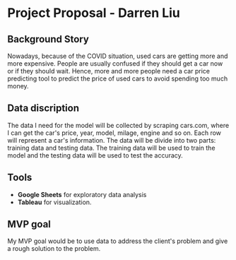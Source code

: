 # Project Proposal - Darren Liu
## Background Story

Nowadays, because of the COVID situation, used cars are getting more and more expensive.
People are usually confused if they should get a car now or if they should wait. Hence,
more and more people need a car price predicting tool to predict the price of used cars
to avoid spending too much money.

## Data discription

The data I need for the model will be collected by scraping cars.com, where I can get
the car's price, year, model, milage, engine and so on. Each row will represent a car's
information. The data will be divide into two parts: training data and testing data. The
training data will be used to train the model and the testing data will be used to test
the accuracy.

## Tools
* **Google Sheets** for exploratory data analysis
* **Tableau** for visualization.

## MVP goal
My MVP goal would be to use data to address the client's problem and give a rough solution
to the problem.
